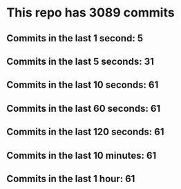 # This repo has 3089 commits

## Commits in the last 1 second: 5
## Commits in the last 5 seconds: 31
## Commits in the last 10 seconds: 61
## Commits in the last 60 seconds: 61
## Commits in the last 120 seconds: 61
## Commits in the last 10 minutes: 61
## Commits in the last 1 hour: 61

